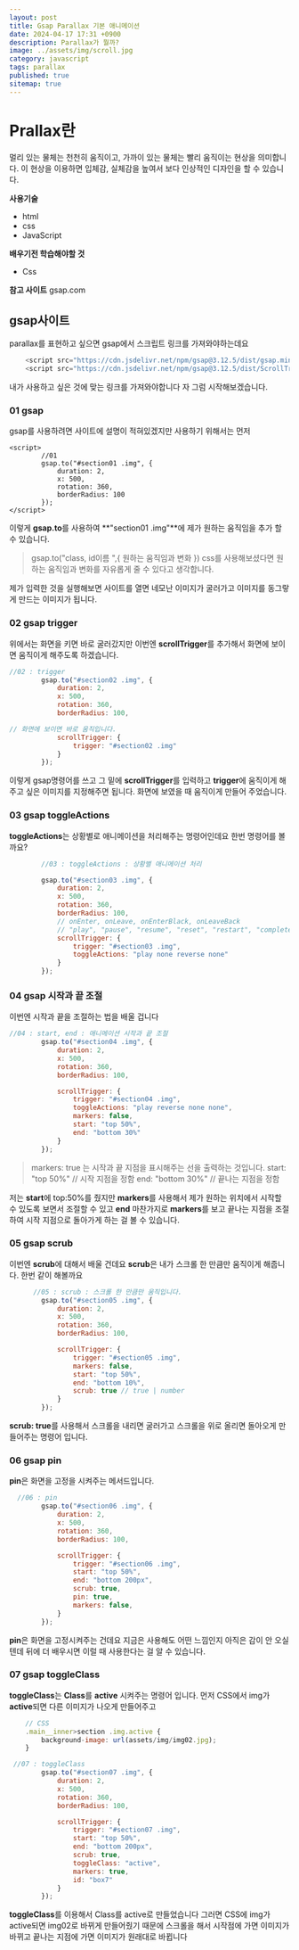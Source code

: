 ```yaml
---
layout: post
title: Gsap Parallax 기본 애니메이션
date: 2024-04-17 17:31 +0900
description: Parallax가 뭘까?
image: ../assets/img/scroll.jpg
category: javascript
tags: parallax
published: true
sitemap: true
---
```


# Prallax란
멀리 있는 물체는 천천히 움직이고, 가까이 있는 물체는 빨리 움직이는 현상을 의미합니다. 이 현상을 이용하면 입체감, 실체감을 높여서 보다 인상적인 디자인을 할 수 있습니다.

**사용기술**
- html
- css
- JavaScript

**배우기전 학습해야할 것**
- Css

**참고 사이트**
gsap.com

## gsap사이트
parallax를 표현하고 싶으면 gsap에서 스크립트 링크를 가져와야하는데요
````javascript
    <script src="https://cdn.jsdelivr.net/npm/gsap@3.12.5/dist/gsap.min.js"></script>
    <script src="https://cdn.jsdelivr.net/npm/gsap@3.12.5/dist/ScrollTrigger.min.js"></script>
````
내가 사용하고 싶은 것에 맞는 링크를 가져와야합니다
자 그럼 시작해보겠습니다.

### 01 gsap
gsap를 사용하려면 사이트에 설명이 적혀있겠지만
사용하기 위해서는 먼저
````
<script>
        //01
        gsap.to("#section01 .img", {
            duration: 2,
            x: 500,
            rotation: 360,
            borderRadius: 100
        });
</script>
````
이렇게 **gsap.to**를 사용하여 **"section01 .img"**에 제가 원하는 움직임을 추가 할 수 있습니다.
>gsap.to("class, id이름 ",{ 원하는 움직임과 변화 })
css를 사용해보셨다면 원하는 움직임과 변화를 자유롭게 줄 수 있다고 생각합니다.

제가 입력한 것을 실행해보면 사이트를 열면 네모난 이미지가 굴러가고 이미지를 동그랗게 만드는 이미지가 됩니다.

### 02 gsap trigger
위에서는 화면을 키면 바로 굴러갔지만 이번엔 **scrollTrigger**를 추가해서
화면에 보이면 움직이게 해주도록 하겠습니다.
````javascript
//02 : trigger
        gsap.to("#section02 .img", {
            duration: 2,
            x: 500,
            rotation: 360,
            borderRadius: 100,

// 화면에 보이면 바로 움직입니다.
            scrollTrigger: {
                trigger: "#section02 .img"
            }
        });
````
이렇게 gsap명령어를 쓰고 그 밑에 **scrollTrigger**를 입력하고 
**trigger**에 움직이게 해주고 싶은 이미지를 지정해주면 됩니다.
화면에 보였을 때 움직이게 만들어 주었습니다.

### 03 gsap toggleActions

**toggleActions**는 상황별로 애니메이션을 처리해주는 명령어인데요
한번 명령어를 볼까요?

````javascript
        //03 : toggleActions : 상황별 애니메이션 처리

        gsap.to("#section03 .img", {
            duration: 2,
            x: 500,
            rotation: 360,
            borderRadius: 100,
            // onEnter, onLeave, onEnterBlack, onLeaveBack
            // "play", "pause", "resume", "reset", "restart", "complete", "reverse", "none"
            scrollTrigger: {
                trigger: "#section03 .img",
                toggleActions: "play none reverse none"
            }
        });
````

### 04 gsap 시작과 끝 조절

이번엔 시작과 끝을 조절하는 법을 배울 겁니다
````javascript
//04 : start, end : 애니메이션 시작과 끝 조절
        gsap.to("#section04 .img", {
            duration: 2,
            x: 500,
            rotation: 360,
            borderRadius: 100,

            scrollTrigger: {
                trigger: "#section04 .img",
                toggleActions: "play reverse none none",
                markers: false,
                start: "top 50%",
                end: "bottom 30%"
            }
        });
````
>markers: true 는 시작과 끝 지점을 표시해주는 선을 출력하는 것입니다.
>start: "top 50%" // 시작 지점을 정함
>end: "bottom 30%" // 끝나는 지점을 정함

저는 **start**에 top:50%를 줬지만 **markers**를 사용해서 제가 원하는 위치에서 시작할 수 있도록 보면서
조절할 수 있고 
**end** 마찬가지로 **markers**를 보고 끝나는 지점을 조절하여 시작 지점으로 돌아가게 하는 걸 볼 수 있습니다.

### 05 gsap scrub

이번엔 **scrub**에 대해서 배울 건데요 **scrub**은 내가 스크롤 한 만큼만 움직이게 해줍니다.
한번 같이 해볼까요
````javascript
      //05 : scrub : 스크롤 한 만큼만 움직입니다.
        gsap.to("#section05 .img", {
            duration: 2,
            x: 500,
            rotation: 360,
            borderRadius: 100,

            scrollTrigger: {
                trigger: "#section05 .img",
                markers: false,
                start: "top 50%",
                end: "bottom 10%",
                scrub: true // true | number
            }
        });
````
**scrub: true**를 사용해서 스크롤을 내리면 굴러가고 스크롤을 위로 올리면 돌아오게 만들어주는 명령어 입니다.

### 06 gsap pin

**pin**은 화면을 고정을 시켜주는 메서드입니다.
````javascript
  //06 : pin
        gsap.to("#section06 .img", {
            duration: 2,
            x: 500,
            rotation: 360,
            borderRadius: 100,

            scrollTrigger: {
                trigger: "#section06 .img",
                start: "top 50%",
                end: "bottom 200px",
                scrub: true,
                pin: true,
                markers: false,
            }
        });
````
**pin**은 화면을 고정시켜주는 건데요 지금은 사용해도 어떤 느낌인지 아직은 감이 안 오실텐데
뒤에 더 배우시면 이럴 때 사용한다는 걸 알 수 있습니다.

### 07 gsap toggleClass

**toggleClass**는 **Class**를 **active** 시켜주는 명령어 입니다.
먼저 CSS에서 img가 **active**되면 다른 이미지가 나오게 만들어주고

````javascript
    // CSS
    .main__inner>section .img.active {
        background-image: url(assets/img/img02.jpg);
    }

 //07 : toggleClass
        gsap.to("#section07 .img", {
            duration: 2,
            x: 500,
            rotation: 360,
            borderRadius: 100,

            scrollTrigger: {
                trigger: "#section07 .img",
                start: "top 50%",
                end: "bottom 200px",
                scrub: true,
                toggleClass: "active",
                markers: true,
                id: "box7"
            }
        });
````

**toggleClass**를 이용해서 Class를 active로 만들었습니다 그러면
CSS에 img가 active되면 img02로 바뀌게 만들어줬기 때문에 스크롤을 해서
시작점에 가면 이미지가 바뀌고 끝나는 지점에 가면 이미지가 원래대로 바뀝니다